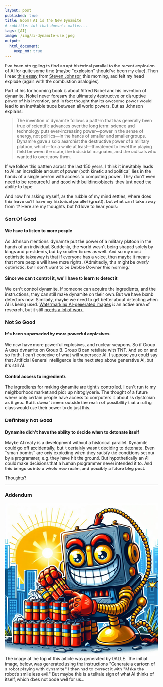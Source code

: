 ```yaml
---
layout: post
published: true
title: Boom! AI is the New Dynamite
# subtitle: but that doesn't matter...
tags: [AI]
image: /img/ai-dynamite-use.jpeg
output:
  html_document:
    keep_md: true
---
```


I've been struggling to find an apt historical parallel to the recent explosion of AI for quite some time (maybe "explosion" should've been my clue). Then I read [this essay](https://adjacentpossible.substack.com/p/the-controlled-explosion?utm_source=post-email-title&publication_id=514230&post_id=141000309&utm_campaign=email-post-title&isFreemail=true&r=a3ya&utm_medium=email) from [Steven Johnson](https://substack.com/@adjacentpossible) this morning, and felt my head explode (again with the combustion analogies).

Part of his forthcoming book is about Alfred Nobel and his invention of dynamite. Nobel never foresaw the ultimately destructive or disruptive power of his invention, and in fact thought that its awesome power would lead to an inevitable truce between all world powers. But as Johnson explains:

> The invention of dynamite follows a pattern that has generally been true of scientific advances over the long term: science and technology puts ever-increasing power—power in the sense of energy, not politics—in the hands of smaller and smaller groups. Dynamite gave a solo anarchist the destructive power of a military platoon, which—for a while at least—threatened to level the playing field between the state, the industrial magnates, and the radicals who wanted to overthrow them.

If we follow this pattern across the last 150 years, I think it inevitably leads to AI: an incredible amount of power (both kinetic and political) lies in the hands of a single person with access to computing power. They don't even need to be resourceful and good with building objects, they just need the ability to type.

And now I'm asking myself, as the rubble of my mind settles, where does this leave us? I have my historical parallel (great!), but what can I take away from it? Here are my thoughts, but I'd love to hear yours:

### Sort Of Good

#### We have to listen to more people

As Johnson mentions, dynamite put the power of a military platoon in the hands of an individual. Suddenly, the world wasn't being shaped solely by kings and presidents, but by smaller forces as well. And so my most optimistic takeaway is that if everyone has a voice, then maybe it means that more people will have more rights. (Admittedly, this might be *overly* optimistic, but I don't want to be Debbie Downer this morning.)

#### Since we can't control it, we'll have to learn to detect it

We can't control dynamite. If someone can acquire the ingredients, and the instructions, they can still make dynamite on their own. But we have bomb detectors now. Similarly, maybe we need to get better about detecting when AI is being used. [Watermarking AI-generated images](https://deepmind.google/discover/blog/identifying-ai-generated-images-with-synthid/) is an active area of research, but it still [needs a lot of work](https://www.wired.com/story/artificial-intelligence-watermarking-issues/). 

### Not So Good

#### It's been superseded by more powerful explosives

We now have more powerful explosives, and nuclear weapons. So if Group A uses dynamite on Group B, Group B can retaliate with TNT. And so on and so forth. I can't conceive of what will supersede AI. I suppose you could say that Artificial General Intelligence is the next step above generative AI, but it's still AI.

#### Control access to ingredients

The ingredients for making dynamite are tightly controlled. I can't run to my neighborhood market and pick up nitroglycerin. The thought of a future where only certain people have access to computers is about as dystopian as it gets. But it doesn't seem outside the realm of possibility that a ruling class would use their power to do just this.

### Definitely Not Good

#### Dynamite didn't have the ability to decide when to detonate itself

Maybe AI really is a development without a historical parallel. Dynamite could go off accidentally, but it certainly wasn't deciding to detonate. Even "smart bombs" are only exploding when they satisfy the conditions set out by a programmer, e.g. they have hit the ground. But hypothetically an AI could make decisions that a human programmer never intended it to. And this brings us into a whole new realm, and possibly a future blog post.

Thoughts?

----

### Addendum

<!-- !["A cartoon of a robot playing with dynamite"](/img/ai-dynamite-evil.jpeg "Evil robot"){: width="50%";style="float : right"} -->

<img align="right" src="/img/ai-dynamite-evil.jpeg" alt="My Image">

The image at the top of this article was generated by DALLE. The initial image, below, was generated using the instructions "Generate a cartoon of a robot playing with dynamite." I then had to correct it with "Make the robot's smile less evil." But maybe this is a telltale sign of what AI thinks of itself, which does not bode well for us...

